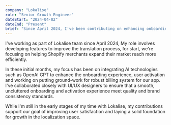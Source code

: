 ```yaml
---
company: "Lokalise"
role: "Senior Growth Engineer"
dateStart: "2024-04-02"
dateEnd: "Present"
brief: "Since April 2024, I've been contributing on enhancing onboarding, activation, and billing systems, utilizing AI technologies to offer delightful experiences to our users, brand-consistent user experience."
---
```


I've working as part of Lokalise team since April 2024, My role involves developing features to improve the translation process, for start, we're focusing on helping Shopify merchants expand their market reach more efficiently.

In these initial months, my focus has been on integrating AI technologies such as OpenAI GPT to enhance the onboarding experience, user activation and working on putting ground-work for robust billing system for our app. I've collaborated closely with UI/UX designers to ensure that a smooth, uncluttered onboarding and activation experience meet quality and brand consistency standards.

While I'm still in the early stages of my time with Lokalise, my contributions support our goal of improving user satisfaction and laying a solid foundation for growth in the localization space.